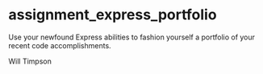 # assignment_express_portfolio
Use your newfound Express abilities to fashion yourself a portfolio of your recent code accomplishments.

Will Timpson
